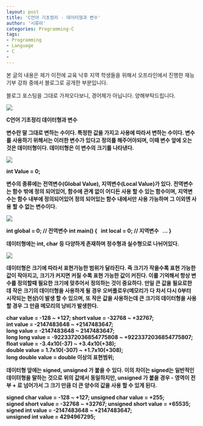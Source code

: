 ```yaml
---
layout: post
title: 'C언어 기초정리 - 데이터형과 변수'
author: '시류아'
categories: Programming-C
tags:
- Programming
- Language
- C
-
---
```



<script> location.href='https://cafe.naver.com/develoid/701329' ; </script>

<p><p><p>본 글의 내용은 제가 이전에 교육 낙후 지역 학생들을 위해서 오프라인에서 진행한 재능기부 강좌 중에서 블로그로 공개한 부분입니다.</p><p>블로그 포스팅을 그대로 가져오다보니, 경어체가 아닙니다. 양해부탁드립니다.</p><p><b></p></p></p><p>  <p>   <img src="https://dthumb-phinf.pstatic.net/?src=%22http%3A%2F%2Fblogfiles.naver.net%2FMjAxNzAxMThfOTMg%2FMDAxNDg0Njk4NTIxMjc4.GU38RASWW95bbcut6pm-45toE7QryNOHLTTs5v_4G2kg.r6TOycjoP5c7wEGvKlyarIyw6BesLFg2bQymoFqPizMg.PNG.searphiel9%2Fc.png%22&amp;type=cafe_wa740">  </p> </p> <p>  <p>   <p>   C언어 기초정리   <b>데이터형과 변수  </p>  </p> </p> <p>  <p>변수란 말 그대로 변하는 수이다. 특정한 값을 가지고 사용에 따라서 변하는 수이다. 변수를 사용하기 위해서는 이러한 변수가 있다고 정의를 해주어야되며, 이때 변수 앞에 오는 것은 데이터형이다. 데이터형은 이 변수의 크기를 나타낸다.</p> </p> <p>  <p>   <img src="https://dthumb-phinf.pstatic.net/?src=%22http%3A%2F%2Fblogfiles.naver.net%2FMjAxNzAxMThfMTg2%2FMDAxNDg0Njk4NjE1OTg2.CBsUQIAIwWZmV3hMIHOUsDCEh-F8cQNeK0co3JNmaK4g.WNyiRhynwJRnxKIq7bBvf4f83WQP6ouwvnrs-qhaLGAg.PNG.searphiel9%2F2.png%22&amp;type=cafe_wa740">  </p> </p> <p>  <p>   <p>   int&nbsp;Value&nbsp;=&nbsp;0;  </p>  </p> </p> <p>  <p>변수의 종류에는 전역변수(Global Value), 지역변수(Local Value)가 있다. 전역변수는 함수 밖에 정의 되어있어, 함수에 관계 없이 어디든 사용 할 수 있는 함수이며, 지역변수는 함수 내부에 정의되어있어 정의 되어있는 함수 내에서만 사용 가능하며 그 이외엔 사용 할 수 없는 변수이다.</p> </p> <p>  <p>   <img src="https://dthumb-phinf.pstatic.net/?src=%22http%3A%2F%2Fblogfiles.naver.net%2FMjAxNzAxMThfMTE5%2FMDAxNDg0Njk4NjcwNjE2.WWB48pTJ80GZyFy_5iB0d18G1bA2w4BTkXIwtK7IApMg.w10zpBzN8opUnoBV9KgY7hWk1AdyDOR7bBj20c9txd8g.PNG.searphiel9%2F3.png%22&amp;type=cafe_wa740">  </p> </p> <p>  <p>   <p>   int&nbsp;global&nbsp;=&nbsp;0;&nbsp;//&nbsp;전역변수   <b>int&nbsp;main()&nbsp;{   <b>&nbsp;&nbsp;int&nbsp;local&nbsp;=&nbsp;0;&nbsp;//&nbsp;지역변수   <b>&nbsp;&nbsp;...   <b>}  </p>  </p> </p> <p>  <p>데이터형에는 int, char 등 다양하게 존재하며 정수형과 실수형으로 나뉘어있다.&nbsp;</p> </p> <p>  <p>   <img src="https://dthumb-phinf.pstatic.net/?src=%22http%3A%2F%2Fblogfiles.naver.net%2FMjAxNzAxMThfOTIg%2FMDAxNDg0Njk5MDc0NDQ5.e3Q-gAt5SAkH8xVnnYQb9wlsB_HiQ5l8s0NWokOO67wg.t2OTKwo8oT1nsc0q5dj6SKXDy7mfV-4xXldVtaaAng4g.PNG.searphiel9%2F%25ED%2591%259C1.PNG%22&amp;type=cafe_wa740">  </p> </p> <p>  <p>데이터형은 크기에 따라서 표현가능한 범위가 달라진다. 즉 크기가 작을수록 표현 가능한 값이 작아지고, 크기가 커지면 커질 수록 표현 가능한 값이 커진다. 이를 기억해서 항상 변수를 정의할때 필요한 크기에 맞추어서 정의하는 것이 중요하다. 만일 큰 값을 필요로한데 작은 크기의 데이터형을 사용하게 될 경우 오버플로우(메모리가 다 차서 다시 0부터 시작되는 현상)이 발생 할 수 있으며, 또 작은 값을 사용하는데 큰 크기의 데이터형을 사용할 경우 그 만큼 메모리의 낭비가 발생한다.</p> </p> <p>  <p>   <p>   char&nbsp;value&nbsp;=&nbsp;-128&nbsp;~&nbsp;+127;   <b>short&nbsp;value&nbsp;=&nbsp;-32768&nbsp;~&nbsp;+32767;   <b>int&nbsp;value&nbsp;=&nbsp;-2147483648&nbsp;~&nbsp;+2147483647;   <b>long&nbsp;value&nbsp;=&nbsp;-2147483648&nbsp;~&nbsp;2147483647;   <b>long&nbsp;long&nbsp;value&nbsp;=&nbsp;-9223372036854775808&nbsp;~&nbsp;+9223372036854775807;   <b>float&nbsp;value&nbsp;=&nbsp;-3.4x10(-37)&nbsp;~&nbsp;+3.4x10(+38);   <b>double&nbsp;value&nbsp;=&nbsp;1.7x10(-307)&nbsp;~&nbsp;+1.7x10(+308);   <b>long&nbsp;double&nbsp;value&nbsp;=&nbsp;double&nbsp;이상의&nbsp;표현범위;  </p>  </p> </p> <p>  <p>데이터형 앞에는 signed, unsigned 가 붙을 수 있다. 이의 차이는 signed는 일반적인 데이텨형을 말하는 것으로 위의 값에서 동일하지만, unsigned 가 붙을 경우 - 영역이 전부 + 로 넘어가서 그 크기 만큼 더 큰 양수의 값을 사용 할 수 있게 된다.</p> </p> <p>  <p>   <p>   signed&nbsp;char&nbsp;value&nbsp;=&nbsp;-128&nbsp;~&nbsp;+127;   <b>unsigned&nbsp;char&nbsp;value&nbsp;=&nbsp;+255;   <b>   <b>signed&nbsp;short&nbsp;value&nbsp;=&nbsp;-32768&nbsp;~&nbsp;+32767;   <b>unsigned&nbsp;short&nbsp;value&nbsp;=&nbsp;+65535;   <b>   <b>signed&nbsp;int&nbsp;value&nbsp;=&nbsp;-2147483648&nbsp;~&nbsp;+2147483647;   <b>unsigned&nbsp;int&nbsp;value&nbsp;=&nbsp;4294967295;  </p>  </p> </p>
